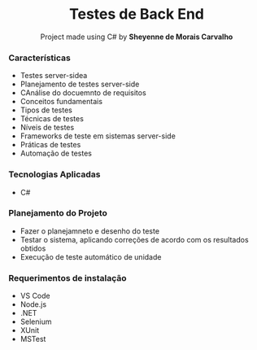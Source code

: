 <h1 align="center">Testes de Back End</h1>

<p align="center">Project made using C# by <b>Sheyenne de Morais Carvalho</b>

<h3>Características</h3>
<ul>
  <li>Testes server-sidea</li>
  <li>Planejamento de testes server-side</li>
  <li>CAnálise do docuemnto de requisitos</li>
  <li>Conceitos fundamentais</li>
  <li>Tipos de testes</li>
  <li>Técnicas de testes</li>
  <li>Níveis de testes</li>
  <li>Frameworks de teste em sistemas server-side</li>
  <li>Práticas de testes</li>
  <li>Automação de testes</li>
</ul>

<h3>Tecnologias Aplicadas</h3>
<ul>
  <li>C#</li>
</ul>

<h3>Planejamento do Projeto</h3>
<ul>
  <li>Fazer o planejamneto e desenho do teste</li>
  <li>Testar o sistema, aplicando correções de acordo com os resultados obtidos</li>
  <li>Execução de teste automático de unidade</li>
</ul>

<h3>Requerimentos de instalação</h3>
<ul>
  <li>VS Code</li>
  <li>Node.js</li>
  <li>.NET</li>
  <li>Selenium</li>
  <li>XUnit</li>
  <li>MSTest</li>
</ul>
